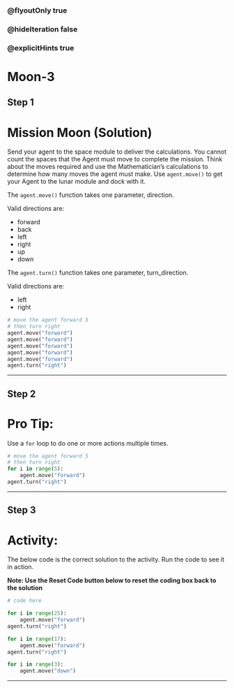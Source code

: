 ### @flyoutOnly true
### @hideIteration false
### @explicitHints true

# Moon-3

## Step 1
# Mission Moon (Solution)

Send your agent to the space module to deliver the calculations. You cannot count the spaces that the Agent must move to complete the mission. Think about the moves required and use the Mathematician’s calculations to determine how many moves the agent must make. Use `agent.move()` to get your Agent to the lunar module and dock with it.

The `agent.move()` function takes one parameter, direction.

Valid directions are: 
- forward
- back
- left
- right
- up
- down

The `agent.turn()` function takes one parameter, turn_direction.

Valid directions are: 
- left
- right

```python
# move the agent forward 5
# then turn right
agent.move("forward")
agent.move("forward")
agent.move("forward")
agent.move("forward")
agent.move("forward")
agent.turn("right")
```

---

## Step 2
# Pro Tip:

Use a `for` loop to do one or more actions multiple times.

```python
# move the agent forward 5
# then turn right
for i in range(5):
    agent.move("forward")
agent.turn("right")
```

---

## Step 3
# Activity:

The below code is the correct solution to the activity. Run the code to see it in action.

**Note: Use the Reset Code button below to reset the coding box back to the solution**

```python
# code here

for i in range(25):
    agent.move("forward")
agent.turn("right")

for i in range(17):
    agent.move("forward")
agent.turn("right")

for i in range(3):
    agent.move("down")
```

---

